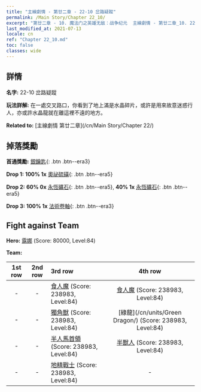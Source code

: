 ```yaml
---
title: "主線劇情 - 第廿二章 - 22-10 岔路疑蹤"
permalink: /Main Story/Chapter 22_10/
excerpt: "第廿二章 - 10. 魔法门之英雄无敌：战争纪元  主線劇情 - 第廿二章_10. 22-10 岔路疑蹤"
last_modified_at: 2021-07-13
locale: cn
ref: "Chapter 22_10.md"
toc: false
classes: wide
---
```


## 詳情

 **名字:** 22-10 岔路疑蹤

 **玩法詳解:** 在一處交叉路口，你看到了地上滿是水晶碎片，或許是用來故意迷惑行人，亦或許水晶龍就在離這裡不遠的地方。

 **Related to:** [主線劇情 第廿二章](/cn/Main Story/Chapter 22/)

## 掉落獎勵

 **首通獎勵:** [銀鑰匙](/cn/Items/con_693/){: .btn .btn--era3}

 **Drop 1:** **100% 1x** [奧祕硫磺](/cn/Items/mat_78/){: .btn .btn--era5}

 **Drop 2:** **60% 0x** [永恆礦石](/cn/Items/mat_68/){: .btn .btn--era5}, **40% 1x** [永恆礦石](/cn/Items/mat_68/){: .btn .btn--era5}

 **Drop 3:** **100% 1x** [法術卷軸](/cn/Items/con_694/){: .btn .btn--era3}


## Fight against Team
 **Hero:** [露娜](/cn/heroes/Luna/) (Score: 80000, Level:84)

 **Team:**


  | 1st row | 2nd row | 3rd row | 4th row |
  |:----:|:----:|:----|:----:|
  | - | - | [食人魔](/cn/units/Ogre/) (Score: 238983, Level:84)  | [食人魔](/cn/units/Ogre/) (Score: 238983, Level:84)  |
  | - | - | [獨角獸](/cn/units/Unicorn/) (Score: 238983, Level:84)  | [綠龍](/cn/units/Green Dragon/) (Score: 238983, Level:84)  |
  | - | - | [半人馬首領](/cn/units/Centaur/) (Score: 238983, Level:84)  | [半獸人](/cn/units/Orc/) (Score: 238983, Level:84)  |
  | - | - | [地精戰士](/cn/units/Goblin/) (Score: 238983, Level:84)  | - |


